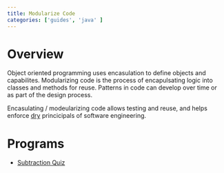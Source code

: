 ```yaml
---
title: Modularize Code
categories: ['guides', 'java' ]
---
```


# Overview

Object oriented programming uses encasulation to define objects and capabilites.  Modularizing code is the process of encapulsating logic into classes and methods for reuse.  Patterns in code can develop over time or as part of the design process.

Encasulating / modeularizing code allows testing and reuse, and helps enforce [dry](../principals) princicipals of software engineering.

# Programs

* [Subtraction Quiz](../processing-input/subtracionquiz)